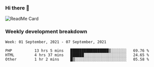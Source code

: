 ### Hi there 👋

<!--
**itzcy/itzcy** is a ✨ _special_ ✨ repository because its `README.md` (this file) appears on your GitHub profile.

Here are some ideas to get you started:

- 🔭 I’m currently working on ...
- 🌱 I’m currently learning ...
- 👯 I’m looking to collaborate on ...
- 🤔 I’m looking for help with ...
- 💬 Ask me about ...
- 📫 How to reach me: ...
- 😄 Pronouns: ...
- ⚡ Fun fact: ...
-->
![ReadMe Card](https://github-readme-stats.vercel.app/api?username=itzcy&show_icons=true&title_color=2d3198&icon_color=797cb8&text_color=24292e&bg_color=f6f8fa)

### Weekly development breakdown
<!--START_SECTION:waka-->
```text
Week: 01 September, 2021 - 07 September, 2021

PHP          13 hrs 5 mins   █████████████████▒░░░░░░░   69.76 % 
HTML         4 hrs 37 mins   ██████░░░░░░░░░░░░░░░░░░░   24.65 % 
Other        1 hr 2 mins     █▒░░░░░░░░░░░░░░░░░░░░░░░   05.58 % 
```
<!--END_SECTION:waka-->
